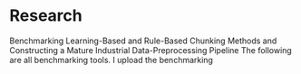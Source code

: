 # Research
Benchmarking Learning-Based and Rule-Based Chunking Methods and Constructing a Mature Industrial Data-Preprocessing Pipeline
The following are all benchmarking tools. I upload the benchmarking 
